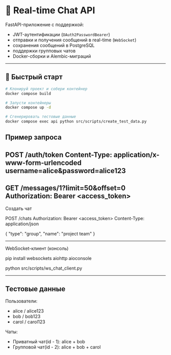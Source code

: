 # 💬 Real-time Chat API

FastAPI-приложение с поддержкой:

- JWT-аутентификации (`OAuth2PasswordBearer`)
- отправки и получения сообщений в real-time (`WebSocket`)
- сохранения сообщений в PostgreSQL
- поддержки групповых чатов
- Docker-сборки и Alembic-миграций

---

## 🚀 Быстрый старт

```bash
# Клонируй проект и собери контейнер
docker compose build

# Запусти контейнеры
docker compose up -d

# Сгенерировать тестовые данные
docker compose exec api python src/scripts/create_test_data.py

```
## Пример запроса
POST /auth/token
Content-Type: application/x-www-form-urlencoded
username=alice&password=alice123
---
GET /messages/1?limit=50&offset=0
Authorization: Bearer <access_token>
---
Создать чат

POST /chats
Authorization: Bearer <access_token>
Content-Type: application/json

{
  "type": "group",
  "name": "project team"
}

---
WebSocket-клиент (консоль)

pip install websockets aiohttp aioconsole

python src/scripts/ws_chat_client.py

---
## Тестовые данные
Пользователи:
- alice / alice123
- bob / bob123
- carol / carol123

Чаты:
- Приватный чат(id - 1): alice + bob
- Групповой чат(id - 2): alice + bob + carol